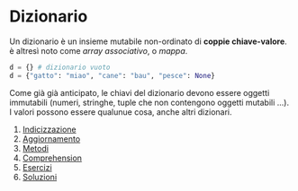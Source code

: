 # Dizionario

Un dizionario è un insieme mutabile non-ordinato di **coppie chiave-valore**. è altresì noto come *array associativo*, o *mappa*.

```python
d = {} # dizionario vuoto
d = {"gatto": "miao", "cane": "bau", "pesce": None}
```

Come già già anticipato, le chiavi del dizionario devono essere oggetti immutabili (numeri, stringhe, tuple che non contengono oggetti mutabili ...). I valori possono essere qualunue cosa, anche altri dizionari.


1. [Indicizzazione](./0-indicizzazione.md)
1. [Aggiornamento](./1-aggiornamento.md)
1. [Metodi](./2-metodi.md)
1. [Comprehension](./3-comprehension.md)
1. [Esercizi](./4-esercizi.md)
1. [Soluzioni](./soluzioni.py)


